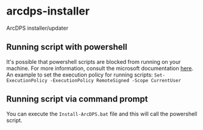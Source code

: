 # arcdps-installer
ArcDPS installer/updater

## Running script with powershell
It's possible that powershell scripts are blocked from running on your machine. For more information, consult the microsoft documentation [here](https://learn.microsoft.com/en-us/powershell/module/microsoft.powershell.core/about/about_execution_policies?view=powershell-7.3).
An example to set the execution policy for running scripts: `Set-ExecutionPolicy -ExecutionPolicy RemoteSigned -Scope CurrentUser`

## Running script via command prompt
You can execute the `Install-ArcDPS.bat` file and this will call the powershell script.
